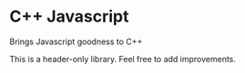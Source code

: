 # C++ Javascript
Brings Javascript goodness to C++

This is a header-only library. Feel free to add improvements.
